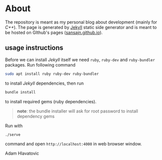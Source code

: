 # About
The repository is meant as my personal blog about development (mainly for *C++*).
The page is generated by [Jekyll](https://jekyllrb.com/) static side generator and is meant to be hosted on GIthub's pages ([sansajn.github.io](https://sansajn.github.io)). 

## usage instructions
Before we can install *Jekyll* itself we need `ruby`, `ruby-dev` and `ruby-bundler` packages. Run following command

```bash
sudo apt install ruby ruby-dev ruby-bundler
```

to install *Jekyll* dependencies, then run

```bash
bundle install
```

to install required gems (ruby dependencies).

> **note**: the bundle installer will ask for root password to install dependency gems

Run with

```bash
./serve
```

command and open `http://localhost:4000` in web browser window.

Adam Hlavatovic
